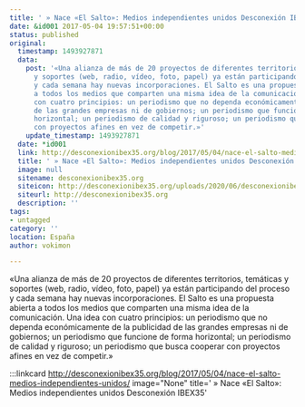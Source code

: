 ```yaml
---
title: ' » Nace «El Salto»: Medios independientes unidos Desconexión IBEX35'
date: &id001 2017-05-04 19:57:51+00:00
status: published
original:
  timestamp: 1493927871
  data:
    post: '«Una alianza de más de 20 proyectos de diferentes territorios, temáticas
      y soportes (web, radio, vídeo, foto, papel) ya están participando del proceso
      y cada semana hay nuevas incorporaciones. El Salto es una propuesta abierta
      a todos los medios que comparten una misma idea de la comunicación. Una idea
      con cuatro principios: un periodismo que no dependa económicamente de la publicidad
      de las grandes empresas ni de gobiernos; un periodismo que funcione de forma
      horizontal; un periodismo de calidad y riguroso; un periodismo que busca cooperar
      con proyectos afines en vez de competir.»'
    update_timestamp: 1493927871
  date: *id001
  link: http://desconexionibex35.org/blog/2017/05/04/nace-el-salto-medios-independientes-unidos/
  title: ' » Nace «El Salto»: Medios independientes unidos Desconexión IBEX35'
  image: null
  sitename: desconexionibex35.org
  siteicon: http://desconexionibex35.org/uploads/2020/06/desconexionibex35-logo-75x75.png
  siteurl: http://desconexionibex35.org
  description: ''
tags:
- untagged
category: ''
location: España
author: vokimon

---
```

«Una alianza de más de 20 proyectos de diferentes territorios, temáticas y soportes (web, radio, vídeo, foto, papel) ya están participando del proceso y cada semana hay nuevas incorporaciones. El Salto es una propuesta abierta a todos los medios que comparten una misma idea de la comunicación. Una idea con cuatro principios: un periodismo que no dependa económicamente de la publicidad de las grandes empresas ni de gobiernos; un periodismo que funcione de forma horizontal; un periodismo de calidad y riguroso; un periodismo que busca cooperar con proyectos afines en vez de competir.»

:::linkcard http://desconexionibex35.org/blog/2017/05/04/nace-el-salto-medios-independientes-unidos/ image="None" title=' » Nace «El Salto»: Medios independientes unidos Desconexión IBEX35'


